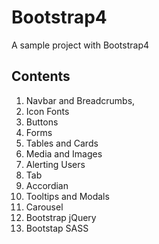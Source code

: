 # Bootstrap4
A sample project with Bootstrap4

## Contents
1. Navbar and Breadcrumbs,
2. Icon Fonts
3. Buttons
4. Forms
5. Tables and Cards
6. Media and Images
7. Alerting Users
8. Tab
9. Accordian
10. Tooltips and Modals
11. Carousel
12. Bootstrap jQuery
13. Bootstap SASS
